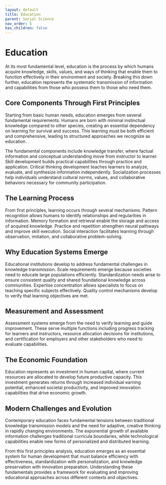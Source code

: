 ```yaml
---
layout: default
title: Education
parent: Social Science
nav_order: 5
has_children: false
---
```


# Education

At its most fundamental level, education is the process by which humans acquire knowledge, skills, values, and ways of thinking that enable them to function effectively in their environment and society. Breaking this down further, education represents the systematic transmission of information and capabilities from those who possess them to those who need them.

## Core Components Through First Principles

Starting from basic human needs, education emerges from several fundamental requirements. Humans are born with minimal instinctual knowledge compared to other species, creating an essential dependency on learning for survival and success. This learning must be both efficient and comprehensive, leading to structured approaches we recognize as education.

The fundamental components include knowledge transfer, where factual information and conceptual understanding move from instructor to learner. Skill development builds practical capabilities through practice and application. Critical thinking development teaches learners to analyze, evaluate, and synthesize information independently. Socialization processes help individuals understand cultural norms, values, and collaborative behaviors necessary for community participation.

## The Learning Process

From first principles, learning occurs through several mechanisms. Pattern recognition allows humans to identify relationships and regularities in information. Memory formation and retrieval enable the storage and access of acquired knowledge. Practice and repetition strengthen neural pathways and improve skill execution. Social interaction facilitates learning through observation, imitation, and collaborative problem-solving.

## Why Education Systems Emerge

Educational institutions develop to address fundamental challenges in knowledge transmission. Scale requirements emerge because societies need to educate large populations efficiently. Standardization needs arise to ensure consistent quality and shared foundational knowledge across communities. Expertise concentration allows specialists to focus on teaching specific subjects effectively. Quality control mechanisms develop to verify that learning objectives are met.

## Measurement and Assessment

Assessment systems emerge from the need to verify learning and guide improvement. These serve multiple functions including progress tracking for learners and instructors, resource allocation decisions for institutions, and certification for employers and other stakeholders who need to evaluate capabilities.

## The Economic Foundation

Education represents an investment in human capital, where current resources are allocated to develop future productive capacity. This investment generates returns through increased individual earning potential, enhanced societal productivity, and improved innovation capabilities that drive economic growth.

## Modern Challenges and Evolution

Contemporary education faces fundamental tensions between traditional knowledge transmission models and the need for adaptive, creative thinking in rapidly changing environments. The exponential growth of available information challenges traditional curricula boundaries, while technological capabilities enable new forms of personalized and distributed learning.

From this first principles analysis, education emerges as an essential system for human development that must balance efficiency with effectiveness, standardization with personalization, and knowledge preservation with innovation preparation. Understanding these fundamentals provides a framework for evaluating and improving educational approaches across different contexts and objectives.
